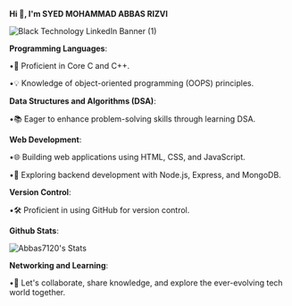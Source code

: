 **Hi 👋, I'm SYED MOHAMMAD ABBAS RIZVI**

![Black Technology LinkedIn Banner (1)](https://github.com/user-attachments/assets/4ecfb8b8-0eff-48ac-814e-61c2dfb6f578)



**Programming Languages**:

 •🚀 Proficient in Core C and C++.

 •💡 Knowledge of object-oriented programming (OOPS) principles.


**Data Structures and Algorithms (DSA)**:

 •📚 Eager to enhance problem-solving skills through learning DSA.


**Web Development**:

 •🌐 Building web applications using HTML, CSS, and JavaScript.

 •🌱 Exploring backend development with Node.js, Express, and MongoDB.


**Version Control**:

 •🛠️ Proficient in using GitHub for version control.

 **Github Stats**:
 
 ![Abbas7120's Stats](https://github-readme-stats.vercel.app/api?username=Abbas7120&theme=highcontrast&show_icons=true&hide_border=true&count_private=false)

**Networking and Learning**:

 •🤝 Let's collaborate, share knowledge, and explore the ever-evolving tech world together.


